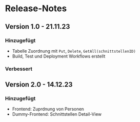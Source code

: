 # Release-Notes

## Version 1.0 - 21.11.23

### Hinzugefügt
- Tabelle Zuordnung mit `Put`, `Delete`, `GetAll(schnittstellenID)`
- Build, Test und Deployment Workflows erstellt

### Verbessert

## Version 2.0 - 14.12.23
### Hinzugefügt
- Frontend: Zuprdnung von Personen
- Dummy-Frontend: Schnittstellen Detail-View